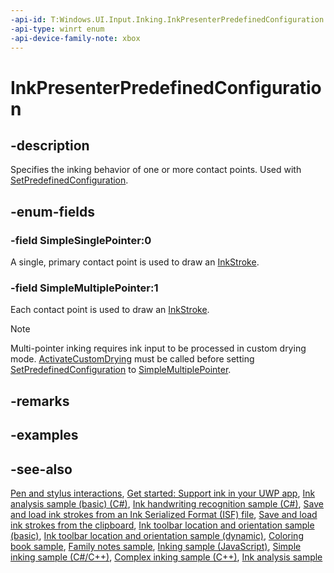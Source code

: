 ```yaml
---
-api-id: T:Windows.UI.Input.Inking.InkPresenterPredefinedConfiguration
-api-type: winrt enum
-api-device-family-note: xbox
---
```


<!-- Enumeration syntax
public enum Windows.UI.Input.Inking.InkPresenterPredefinedConfiguration : int
-->

# InkPresenterPredefinedConfiguration

## -description
Specifies the inking behavior of one or more contact points. Used with [SetPredefinedConfiguration](inkpresenter_setpredefinedconfiguration_1107454914.md).

## -enum-fields
### -field SimpleSinglePointer:0
A single, primary contact point is used to draw an [InkStroke](inkstroke.md).

### -field SimpleMultiplePointer:1
Each contact point is used to draw an [InkStroke](inkstroke.md). 

> [!NOTE]
> Multi-pointer inking requires ink input to be processed in custom drying mode. [ActivateCustomDrying](inkpresenter_activatecustomdrying_1826048524.md) must be called before setting [SetPredefinedConfiguration](inkpresenter_setpredefinedconfiguration_1107454914.md) to [SimpleMultiplePointer](inkpresenterpredefinedconfiguration.md).


## -remarks

## -examples

## -see-also

[Pen and stylus interactions](http://msdn.microsoft.com/library/3da4f2d2-5405-42a1-9ed9-3a87bcd84c43), [Get started: Support ink in your UWP app](https://docs.microsoft.com/windows/uwp/get-started/ink-walkthrough), [Ink analysis sample (basic) (C#)](https://github.com/MicrosoftDocs/windows-topic-specific-samples/archive/uwp-ink-analysis-basic.zip), [Ink handwriting recognition sample (C#)](https://github.com/MicrosoftDocs/windows-topic-specific-samples/archive/uwp-ink-handwriting-reco.zip), [Save and load ink strokes from an Ink Serialized Format (ISF) file](https://github.com/MicrosoftDocs/windows-topic-specific-samples/archive/uwp-ink-store.zip), [Save and load ink strokes from the clipboard](https://github.com/MicrosoftDocs/windows-topic-specific-samples/archive/uwp-ink-store-clipboard.zip), [Ink toolbar location and orientation sample (basic)](https://github.com/MicrosoftDocs/windows-topic-specific-samples/archive/uwp-ink-toolbar-handedness.zip), [Ink toolbar location and orientation sample (dynamic)](https://github.com/MicrosoftDocs/windows-topic-specific-samples/archive/uwp-ink-toolbar-handedness-dynamic.zip), [Coloring book sample](https://aka.ms/cpubsample-coloringbook), [Family notes sample](https://aka.ms/cpubsample-familynotessample), [Inking sample (JavaScript)](https://github.com/Microsoft/Windows-universal-samples/tree/master/Samples/Ink), [Simple inking sample (C#/C++)](https://github.com/Microsoft/Windows-universal-samples/tree/master/Samples/SimpleInk), [Complex inking sample (C++)](https://github.com/Microsoft/Windows-universal-samples/tree/master/Samples/ComplexInk), [Ink analysis sample](https://github.com/Microsoft/Windows-universal-samples/tree/master/Samples/InkAnalysis)


